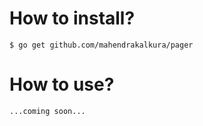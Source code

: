 # How to install?

```
$ go get github.com/mahendrakalkura/pager
```

# How to use?

```
...coming soon...
```
